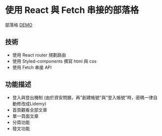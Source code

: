 # 使用 React 與 Fetch 串接的部落格

 部落格 [DEMO](https://bryan9411.github.io/react-blog/#/)

## 技術

* 使用 React router 規劃路由
* 使用 Styled-components 撰寫 html 與 css
* 使用 Fetch 串接 API
## 功能描述

* 登入與登出機制 (由於資安問題，再"創建帳號"與"登入帳號"時，密碼一律自動修改成Lidemy)
* 首頁觀看全部文章
* 單一頁面文章
* 分頁功能
* 發文功能
